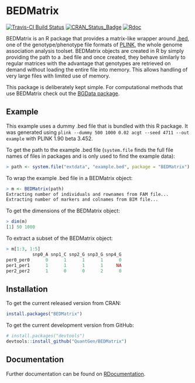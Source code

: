BEDMatrix
=========

[![Travis-CI Build Status](https://travis-ci.org/QuantGen/BEDMatrix.svg?branch=master)](https://travis-ci.org/QuantGen/BEDMatrix)
[![CRAN_Status_Badge](http://www.r-pkg.org/badges/version/BEDMatrix)](https://cran.r-project.org/package=BEDMatrix)
[![Rdoc](http://www.rdocumentation.org/badges/version/BEDMatrix)](http://www.rdocumentation.org/packages/BEDMatrix)

BEDMatrix is an R package that provides a matrix-like wrapper around [.bed](https://www.cog-genomics.org/plink2/formats#bed), one of the genotype/phenotype file formats of [PLINK](https://www.cog-genomics.org/plink2), the whole genome association analysis toolset. BEDMatrix objects are created in R by simply providing the path to a .bed file and once created, they behave similarly to regular matrices with the advantage that genotypes are retrieved on demand without loading the entire file into memory. This allows handling of very large files with limited use of memory.

This package is deliberately kept simple. For computational methods that use BEDMatrix check out the [BGData package](https://github.com/QuantGen/BGData).


Example
-------

This example uses a dummy .bed file that is bundled with this R package. It was generated using `plink --dummy 500 1000 0.02 acgt --seed 4711 --out example` with PLINK 1.90 beta 3.452.

To get the path to the example .bed file (`system.file` finds the full file names of files in packages and is only used to find the example data):

```r
> path <- system.file("extdata", "example.bed", package = "BEDMatrix")
```

To wrap the example .bed file in a BEDMatrix object:

```r
> m <- BEDMatrix(path)
Extracting number of individuals and rownames from FAM file...
Extracting number of markers and colnames from BIM file...
```

To get the dimensions of the BEDMatrix object:

```r
> dim(m)
[1] 50 1000
```

To extract a subset of the BEDMatrix object:

```r
> m[1:3, 1:5]
          snp0_A snp1_C snp2_G snp3_G snp4_G
per0_per0      0      1      1      1      0
per1_per1      1      1      1      1     NA
per2_per2      1      0      0      2      0
```


Installation
------------

To get the current released version from CRAN:

```r
install.packages("BEDMatrix")
```

To get the current development version from GitHub:

```r
# install.packages("devtools")
devtools::install_github("QuantGen/BEDMatrix")
```


Documentation
-------------

Further documentation can be found on [RDocumentation](http://www.rdocumentation.org/packages/BEDMatrix).
